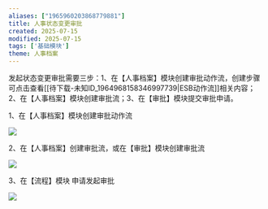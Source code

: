 ```yaml
---
aliases: ["1965960203868779881"]
title: 人事状态变更审批
created: 2025-07-15
modified: 2025-07-15
tags: ['基础模块']
theme: 人事档案
---
```


发起状态变更审批需要三步：1、在【人事档案】模块创建审批动作流，创建步骤可点击查看[[待下载-未知ID_1964968158346997739|ESB动作流]]相关内容；2、在【人事档案】模块创建审批流；3、在【审批】模块提交审批申请。

1、在【人事档案】模块创建审批动作流

![](c539fffd5c8609ca5886ead1118673e6.jpg)

2、在【人事档案】创建审批流，或在【审批】模块创建审批流

![](6c51bd63538947ac4ee223b918c1c90d.jpg)

3、在【流程】模块 申请发起审批

![](b6d96052d6f7a7a0701e1d31c63716c5.jpg)
